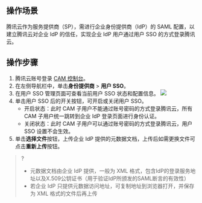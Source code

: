 ## 操作场景
腾讯云作为服务提供商（SP），需进行企业身份提供商（IdP）的 SAML 配置，以建立腾讯云对企业 IdP 的信任，实现企业 IdP 用户通过用户 SSO 的方式登录腾讯云。

## 操作步骤
1. 腾讯云账号登录 [CAM 控制台](https://console.cloud.tencent.com/cam/overview)。
2. 在左侧导航栏中，单击**身份提供商** > **用户 SSO**。
3. 在用户 SSO 管理页面可查看当前用户 SSO 状态和配置信息。
![](https://main.qcloudimg.com/raw/4b445c32eb144f30025f156dd4fe3eb2.jpg)
4. 单击用户 SSO 后的开关按钮，可开启或关闭用户 SSO。
	- 开启状态：此时 CAM 子用户不能通过账号密码的方式登录腾讯云，所有 CAM 子用户统一跳转到企业 IdP 登录页面进行身份认证。
	- 关闭状态：此时 CAM 子用户可以通过账号密码的方式登录腾讯云，用户 SSO 设置不会生效。
5. 单击**选择文件**按钮，上传企业 IdP 提供的元数据文档，上传后如需更换文件可点击**重新上传**按钮。

>?
>- 元数据文档由企业 IdP 提供，一般为 XML 格式，包含IdP的登录服务地址以及X.509公钥证书（用于验证IdP所颁发的SAML断言的有效性）
>- 若企业 IdP 只提供元数据访问地址，可复制地址到浏览器打开，并保存为 XML 格式的文件后再上传


